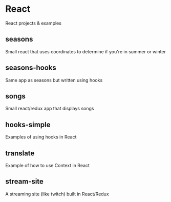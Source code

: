 # React
React projects &amp; examples

## seasons
Small react that uses coordinates to determine if you're in summer or winter

## seasons-hooks
Same app as seasons but written using hooks

## songs
Small react/redux app that displays songs

## hooks-simple
Examples of using hooks in React

## translate
Example of how to use Context in React

## stream-site
A streaming site (like twitch) built in React/Redux
